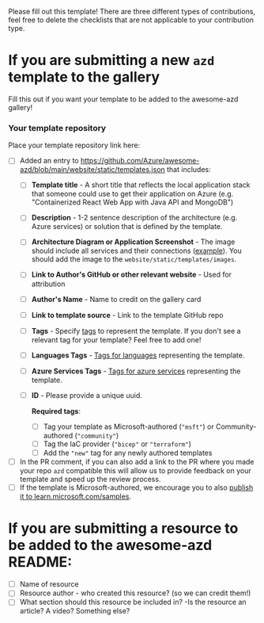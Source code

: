 Please fill out this template! There are three different types of contributions, feel free to delete the checklists that are not applicable to your contribution type. 

# If you are submitting a new `azd` template to the gallery
Fill this out if you want your template to be added to the awesome-azd gallery!

### Your template repository
Place your template repository link here:

<!-- Please ensure that your PR includes the following metadata! All fields are mandatory unless explicitly marked as optional -->

- [ ] Added an entry to https://github.com/Azure/awesome-azd/blob/main/website/static/templates.json that includes:
    - [ ] **Template title** - A short title that reflects the local application stack that someone could use to get their application on Azure (e.g. "Containerized React Web App with Java API and MongoDB")
    - [ ] **Description** - 1-2 sentence description of the architecture (e.g. Azure services) or solution that is defined by the template.
    - [ ] **Architecture Diagram or Application Screenshot** - The image should include all services and their connections ([example](https://github.com/Azure-Samples/todo-csharp-sql/blob/main/assets/resources.png)). You should add the image to the `website/static/templates/images`.
    - [ ] **Link to Author's GitHub or other relevant website** - Used for attribution
    - [ ] **Author's Name** -  Name to credit on the gallery card
    - [ ] **Link to template source** - Link to the template GitHub repo 
    - [ ] **Tags** - Specify [tags](https://github.com/Azure/awesome-azd/blob/main/website/src/data/tags.tsx) to represent the template. If you don't see a relevant tag for your template? Feel free to add one!
    - [ ] **Languages Tags** - [Tags for languages](https://github.com/Azure/awesome-azd/blob/main/website/src/data/tags.tsx) representing the template.
    - [ ] **Azure Services Tags** - [Tags for azure services](https://github.com/Azure/awesome-azd/blob/main/website/src/data/tags.tsx) representing the template.
    - [ ] **ID** - Please provide a unique uuid.
        
        **Required tags**:
      - [ ] Tag your template as Microsoft-authored (`"msft"`) or Community-authored (`"community"`)
      - [ ] Tag the IaC provider (`"bicep"` or `"terraform"`)
      - [ ] Add the `"new"` tag for any newly authored templates

- [ ] In the PR comment, if you can also add a link to the PR where you made your repo `azd` compatible this will allow us to provide feedback on your template and speed up the review process.
- [ ] If the template is Microsoft-authored, we encourage you to also [publish it to learn.microsoft.com/samples](https://learn.microsoft.com/en-us/help/contribute/samples/process/onboarding?branch=main).

# If you are submitting a resource to be added to the awesome-azd README:
- [ ] Name of resource
- [ ] Resource author - who created this resource? (so we can credit them!)
- [ ] What section should this resource be included in? -Is the resource an article? A video? Something else?

<!-- Once submitted, the issue will be reviewed - we plan to do reviews on a rolling basis at regular intervals. The process will include verifying all information required for the template gallery is provided and the template works (i.e., successfully deploys to Azure with `azd up`). 
 * If we have questions or enhancements, we will add comments in issue thread (**issue stays open**)
 * If the contribution is approved, we'll merge the PR to update the gallery (**issue will then be closed**) -->
 
